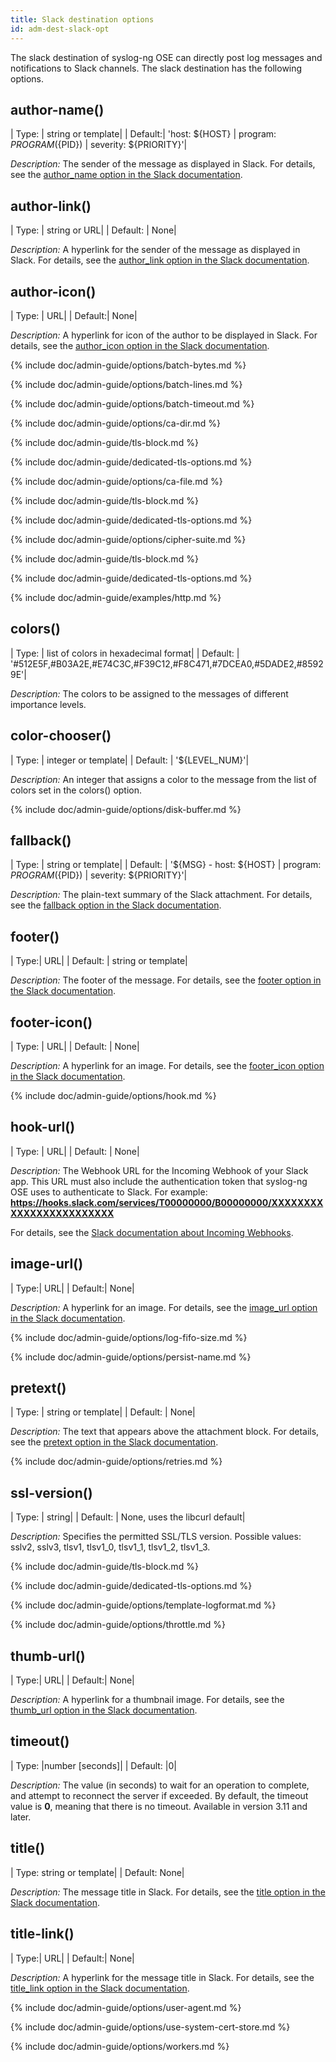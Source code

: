 ```yaml
---
title: Slack destination options
id: adm-dest-slack-opt
---
```


The slack destination of syslog-ng OSE can directly post log messages
and notifications to Slack channels. The slack destination has the
following options.

## author-name()

|  Type: |     string or template|
|  Default:|   \'host: ${HOST} \| program: ${PROGRAM}(${PID}) \| severity: ${PRIORITY}\'|

*Description:* The sender of the message as displayed in Slack. For
details, see the [author\_name option in the Slack
documentation](https://api.slack.com/docs/message-attachments).

## author-link()

|  Type:   |   string or URL|
|  Default: |  None|

*Description:* A hyperlink for the sender of the message as displayed in
Slack. For details, see the [author\_link option in the Slack
documentation](https://api.slack.com/docs/message-attachments).

## author-icon()

|  Type:   |   URL|
|  Default:|   None|

*Description:* A hyperlink for icon of the author to be displayed in
Slack. For details, see the [author\_icon option in the Slack
documentation](https://api.slack.com/docs/message-attachments).

{% include doc/admin-guide/options/batch-bytes.md %}

{% include doc/admin-guide/options/batch-lines.md %}

{% include doc/admin-guide/options/batch-timeout.md %}

{% include doc/admin-guide/options/ca-dir.md %}

{% include doc/admin-guide/tls-block.md %}

{% include doc/admin-guide/dedicated-tls-options.md %}

{% include doc/admin-guide/options/ca-file.md %}

{% include doc/admin-guide/tls-block.md %}

{% include doc/admin-guide/dedicated-tls-options.md %}

{% include doc/admin-guide/options/cipher-suite.md %}

{% include doc/admin-guide/tls-block.md %}

{% include doc/admin-guide/dedicated-tls-options.md %}

{% include doc/admin-guide/examples/http.md %}

## colors()

|  Type:     | list of colors in hexadecimal format|
|  Default:  | \'\#512E5F,\#B03A2E,\#E74C3C,\#F39C12,\#F8C471,\#7DCEA0,\#5DADE2,\#85929E\'|

*Description:* The colors to be assigned to the messages of different
importance levels.

## color-chooser()

|  Type: |     integer or template|
|  Default: |  \'${LEVEL\_NUM}\'|

*Description:* An integer that assigns a color to the message from the
list of colors set in the colors() option.

{% include doc/admin-guide/options/disk-buffer.md %}

## fallback()

|  Type:     | string or template|
|  Default: |  \'${MSG} - host: ${HOST} \| program: ${PROGRAM}(${PID}) \| severity: ${PRIORITY}\'|

*Description:* The plain-text summary of the Slack attachment. For
details, see the [fallback option in the Slack
documentation](https://api.slack.com/docs/message-attachments).

## footer()

| Type:|      URL|
|  Default: |  string or template|

*Description:* The footer of the message. For details, see the [footer
option in the Slack
documentation](https://api.slack.com/docs/message-attachments).

## footer-icon()

|  Type:     | URL|
|  Default: |  None|

*Description:* A hyperlink for an image. For details, see the
[footer\_icon option in the Slack
documentation](https://api.slack.com/docs/message-attachments).

{% include doc/admin-guide/options/hook.md %}

## hook-url()

|  Type:    |  URL|
|  Default: |  None|

*Description:* The Webhook URL for the Incoming Webhook of your Slack
app. This URL must also include the authentication token that syslog-ng
OSE uses to authenticate to Slack. For example:
**https://hooks.slack.com/services/T00000000/B00000000/XXXXXXXXXXXXXXXXXXXXXXXX**

For details, see the [Slack documentation about Incoming
Webhooks](https://api.slack.com/incoming-webhooks).

## image-url()

|  Type:|      URL|
|  Default:|   None|

*Description:* A hyperlink for an image. For details, see the
[image_url option in the Slack
documentation](https://api.slack.com/docs/message-attachments).

{% include doc/admin-guide/options/log-fifo-size.md %}

{% include doc/admin-guide/options/persist-name.md %}

## pretext()

|  Type:     | string or template|
|  Default:  | None|

*Description:* The text that appears above the attachment block. For
details, see the [pretext option in the Slack
documentation](https://api.slack.com/docs/message-attachments).

{% include doc/admin-guide/options/retries.md %}

## ssl-version()

|  Type: |     string|
|  Default: |  None, uses the libcurl default|

*Description:* Specifies the permitted SSL/TLS version. Possible values:
sslv2, sslv3, tlsv1, tlsv1_0, tlsv1_1, tlsv1_2, tlsv1_3.

{% include doc/admin-guide/tls-block.md %}

{% include doc/admin-guide/dedicated-tls-options.md %}

{% include doc/admin-guide/options/template-logformat.md %}

{% include doc/admin-guide/options/throttle.md %}

## thumb-url()

|  Type:|      URL|
|  Default:|   None|

*Description:* A hyperlink for a thumbnail image. For details, see the
[thumb\_url option in the Slack
documentation](https://api.slack.com/docs/message-attachments).

## timeout()

|  Type:      |number \[seconds\]|
|  Default:   |0|

*Description:* The value (in seconds) to wait for an operation to
complete, and attempt to reconnect the server if exceeded. By default,
the timeout value is **0**, meaning that there is no timeout. Available
in version 3.11 and later.

## title()

|  Type:      string or template|
|  Default:   None|

*Description:* The message title in Slack. For details, see the [title
option in the Slack
documentation](https://api.slack.com/docs/message-attachments).

## title-link()

|  Type:|      URL|
|  Default:|   None|

*Description:* A hyperlink for the message title in Slack. For details,
see the [title_link option in the Slack
documentation](https://api.slack.com/docs/message-attachments).

{% include doc/admin-guide/options/user-agent.md %}

{% include doc/admin-guide/options/use-system-cert-store.md %}

{% include doc/admin-guide/options/workers.md %}
